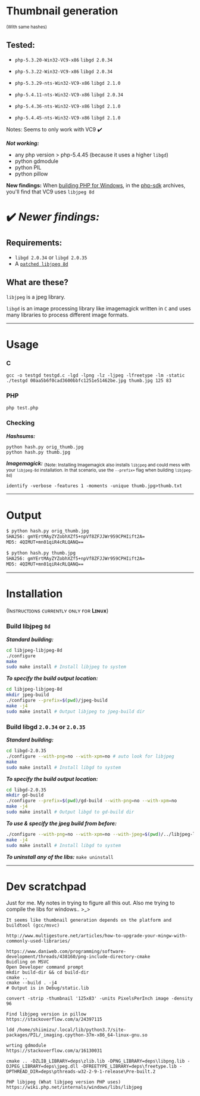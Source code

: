 # Thumbnail generation
<sub>(With same hashes)</sub>

## Tested:
* `php-5.3.20-Win32-VC9-x86` `libgd 2.0.34`

* `php-5.3.22-Win32-VC9-x86` `libgd 2.0.34`

* `php-5.3.29-nts-Win32-VC9-x86` `libgd 2.1.0`

* `php-5.4.11-nts-Win32-VC9-x86` `libgd 2.0.34`

* `php-5.4.36-nts-Win32-VC9-x86` `libgd 2.1.0`

* `php-5.4.45-nts-Win32-VC9-x86` `libgd 2.1.0`

Notes: Seems to only work with VC9 ✔️

__*Not working:*__
* any php version > php-5.4.45 (because it uses a higher `libgd`)
* python gdmodule
* python PIL
* python pillow

**New findings:**
When [building PHP for Windows](https://wiki.php.net/internals/windows/stepbystepbuild), in the [php-sdk](https://windows.php.net/downloads/php-sdk/) archives, you'll find that VC9 uses `libjpeg 8d`

# ✔️ *Newer findings:*

## Requirements:

* `libgd 2.0.34` or `libgd 2.0.35`
* A [`patched libjpeg 8d`](https://github.com/winlibs/libjpeg/releases/tag/libjpeg-8d)

## What are these?
`libjpeg` is a jpeg library.

`libgd` is an image processing library like imagemagick written in `C` and uses many libraries to process different image formats.

---

# Usage
### C
```
gcc -o testgd testgd.c -lgd -lpng -lz -ljpeg -lfreetype -lm -static
./testgd 00aa5b6f0cad3600bbfc1251e51462be.jpg thumb.jpg 125 83
```

### PHP
```
php test.php
```

### Checking

__*Hashsums:*__
```
python hash.py orig_thumb.jpg
python hash.py thumb.jpg
```

__*Imagemagick:*__
<sub>(Note: Installing Imagemagick also installs `libjpeg` and could mess with your `libjpeg-8d` installation. In that scenario, use the `--prefix=` flag when building `libjpeg-8d`)</sub>
```
identify -verbose -features 1 -moments -unique thumb.jpg>thumb.txt
```
---
# Output
```bash
$ python hash.py orig_thumb.jpg
SHA256: gmYErtMAyZYZobhXZf5+npVf8ZFJJWr959CPHIift2A=
MD5: 4QIMUT+mn01qiR4cRLQANQ==

$ python hash.py thumb.jpg
SHA256: gmYErtMAyZYZobhXZf5+npVf8ZFJJWr959CPHIift2A=
MD5: 4QIMUT+mn01qiR4cRLQANQ==
```
---
# Installation

(Iɴsᴛʀᴜᴄᴛɪᴏɴs ᴄᴜʀʀᴇɴᴛʟʏ ᴏɴʟʏ ғᴏʀ **Lɪɴᴜx**)

### Build libjpeg `8d`


__*Standard building:*__
```bash
cd libjpeg-libjpeg-8d
./configure
make
sudo make install # Install libjpeg to system
```

__*To specify the build output location:*__
```bash
cd libjpeg-libjpeg-8d
mkdir jpeg-build
./configure --prefix=$(pwd)/jpeg-build
make -j4
sudo make install # Output libjpeg to jpeg-build dir
```

### Build libgd `2.0.34` or `2.0.35`

__*Standard building:*__
```bash
cd libgd-2.0.35
./configure --with-png=no --with-xpm=no # auto look for libjpeg
make
sudo make install # Install libgd to system
```

__*To specify the build output location:*__
```bash
cd libgd-2.0.35
mkdir gd-build
./configure --prefix=$(pwd)/gd-build --with-png=no --with-xpm=no 
make -j4
sudo make install # Output libgd to gd-build dir
```

__*To use & specify the jpeg build from before:*__
```bash
./configure --with-png=no --with-xpm=no --with-jpeg=$(pwd)/../libjpeg-libjpeg-8d/jpeg-build
make -j4
sudo make install # Install libgd to system
```

__*To uninstall any of the libs:*__
`make uninstall`

---

# Dev scratchpad
Just for me. My notes in trying to figure all this out. Also me trying to compile the libs for windows.. >_>
```
It seems like thumbnail generation depends on the platform and buildtool (gcc/msvc)

http://www.multigesture.net/articles/how-to-upgrade-your-mingw-with-commonly-used-libraries/

https://www.daniweb.com/programming/software-development/threads/438160/png-include-directory-cmake
Buidling on MSVC
Open Developer command prompt
mkdir build-dir && cd build-dir
cmake ..
cmake --build . -j4
# Output is in Debug/static.lib
```

```
convert -strip -thumbnail '125x83' -units PixelsPerInch image -density 96 

Find libjpeg version in pillow
https://stackoverflow.com/a/24397115

ldd /home/shiimizu/.local/lib/python3.7/site-packages/PIL/_imaging.cpython-37m-x86_64-linux-gnu.so

wrting gdmodule
https://stackoverflow.com/a/16130031
```
```
cmake .. -DZLIB_LIBRARY=deps\zlib.lib -DPNG_LIBRARY=deps\libpng.lib -DJPEG_LIBRARY=deps\jpeg.dll -DFREETYPE_LIBRARY=deps\freetype.lib -DPTHREAD_DIR=deps\pthreads-w32-2-9-1-release\Pre-built.2
```
```
PHP libjpeg (What libjpeg version PHP uses)
https://wiki.php.net/internals/windows/libs/libjpeg
```
